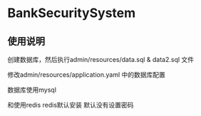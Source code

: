 # BankSecuritySystem

## 使用说明

创建数据库，然后执行admin/resources/data.sql & data2.sql 文件

修改admin/resources/application.yaml 中的数据库配置

数据库使用mysql

和使用redis redis默认安装 默认没有设置密码